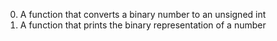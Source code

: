 0. A function that converts a binary number to an unsigned int
1. A function that prints the binary representation of a number
